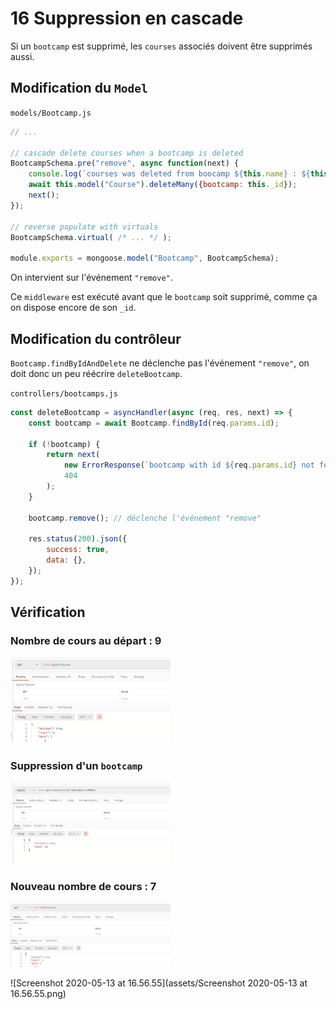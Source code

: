# 16 Suppression en cascade

Si un `bootcamp` est supprimé, les `courses` associés doivent être supprimés aussi.

## Modification du `Model`

`models/Bootcamp.js`

```js
// ...

// cascade delete courses when a bootcamp is deleted
BootcampSchema.pre("remove", async function(next) {
    console.log(`courses was deleted from boocamp ${this.name} : ${this._id}`.red.inverse)
    await this.model("Course").deleteMany({bootcamp: this._id});
    next();
});

// reverse populate with virtuals
BootcampSchema.virtual( /* ... */ );

module.exports = mongoose.model("Bootcamp", BootcampSchema);
```

On intervient sur l'événement `"remove"`.

Ce `middleware` est exécuté avant que le `bootcamp` soit supprimé, comme ça on dispose encore de son `_id`.

## Modification du contrôleur

`Bootcamp.findByIdAndDelete` ne déclenche pas l'événement `"remove"`, on doit donc un peu réécrire `deleteBootcamp`.

`controllers/bootcamps.js`

```js
const deleteBootcamp = asyncHandler(async (req, res, next) => {
    const bootcamp = await Bootcamp.findById(req.params.id);

    if (!bootcamp) {
        return next(
            new ErrorResponse(`bootcamp with id ${req.params.id} not found`),
            404
        );
    }

    bootcamp.remove(); // déclenche l'événement "remove"
    
    res.status(200).json({
        success: true,
        data: {},
    });
});
```

## Vérification

### Nombre de cours au départ : 9

<img src="assets/Screenshot 2020-05-13 at 16.54.51.png" alt="Screenshot 2020-05-13 at 16.54.51" style="zoom:25%;" />

### Suppression d'un `bootcamp`

<img src="assets/Screenshot 2020-05-13 at 16.55.30.png" alt="Screenshot 2020-05-13 at 16.55.30" style="zoom:25%;" />

### Nouveau nombre de cours : 7

<img src="assets/Screenshot 2020-05-13 at 16.56.09.png" alt="Screenshot 2020-05-13 at 16.56.09" style="zoom:25%;" />

![Screenshot 2020-05-13 at 16.56.55](assets/Screenshot 2020-05-13 at 16.56.55.png)

